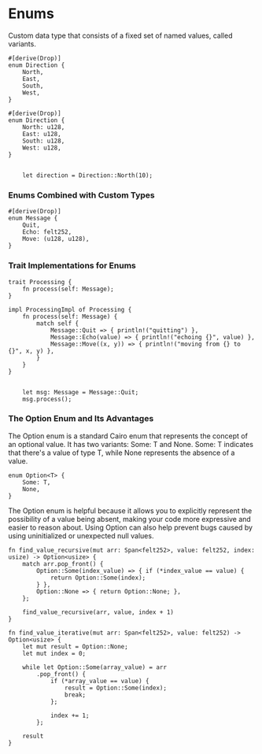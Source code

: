 # Enums

Custom data type that consists of a fixed set of named values, called variants.  


```
#[derive(Drop)]
enum Direction {
    North,
    East,
    South,
    West,
}

#[derive(Drop)]
enum Direction {
    North: u128,
    East: u128,
    South: u128,
    West: u128,
}


    let direction = Direction::North(10);

```

### Enums Combined with Custom Types

```
#[derive(Drop)]
enum Message {
    Quit,
    Echo: felt252,
    Move: (u128, u128),
}

```

### Trait Implementations for Enums

```
trait Processing {
    fn process(self: Message);
}

impl ProcessingImpl of Processing {
    fn process(self: Message) {
        match self {
            Message::Quit => { println!("quitting") },
            Message::Echo(value) => { println!("echoing {}", value) },
            Message::Move((x, y)) => { println!("moving from {} to {}", x, y) },
        }
    }
}


    let msg: Message = Message::Quit;
    msg.process();

```


### The Option Enum and Its Advantages

The Option enum is a standard Cairo enum that represents the concept of an optional value. It has two variants: Some: T and None. Some: T indicates that there's a value of type T, while None represents the absence of a value.

```
enum Option<T> {
    Some: T,
    None,
}
```

The Option enum is helpful because it allows you to explicitly represent the possibility of a value being absent, making your code more expressive and easier to reason about. Using Option can also help prevent bugs caused by using uninitialized or unexpected null values.

```
fn find_value_recursive(mut arr: Span<felt252>, value: felt252, index: usize) -> Option<usize> {
    match arr.pop_front() {
        Option::Some(index_value) => { if (*index_value == value) {
            return Option::Some(index);
        } },
        Option::None => { return Option::None; },
    };

    find_value_recursive(arr, value, index + 1)
}

fn find_value_iterative(mut arr: Span<felt252>, value: felt252) -> Option<usize> {
    let mut result = Option::None;
    let mut index = 0;

    while let Option::Some(array_value) = arr
        .pop_front() {
            if (*array_value == value) {
                result = Option::Some(index);
                break;
            };

            index += 1;
        };

    result
}
```